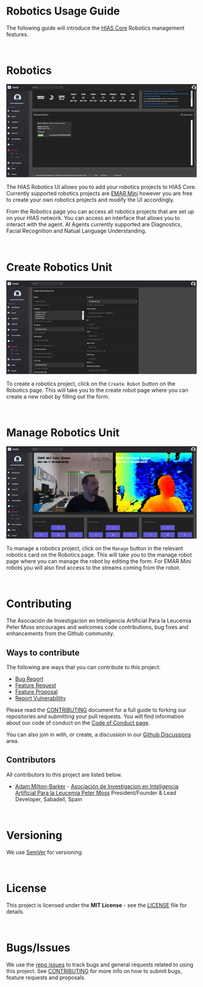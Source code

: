 # Robotics Usage Guide

The following guide will introduce the [HIAS Core](https://github.com/aiial/hias-core " HIAS Core") Robotics management features.

&nbsp;

# Robotics
![HIAS UI - Robotics Management](../../img/hias-ui-robotics.jpg)

The HIAS Robotics UI allows you to add your robotics projects to HIAS Core. Currently supported robotics projects are [EMAR Mini](https://github.com/aiial/emar-mini "EMAR Mini") however you are free to create your own robotics projects and modify the UI accordingly.

From the Robotics page you can access all robotics projects that are set up on your HIAS network. You can access an interface that allows you to interact with the agent. AI Agents currently supported are Diagnostics, Facial Recognition and Natual Language Understanding.

&nbsp;

# Create Robotics Unit
![HIAS UI - Robotics Management](../../img/hias-ui-robotics-create.jpg)

To create a robotics project, click on the `Create Robot` button on the Robotics page. This will take you to the create robot page where you can create a new robot by filling out the form.

&nbsp;

# Manage Robotics Unit
![HIAS UI - Robotics Management](../../img/hias-ui-robitics-manage.jpg)

To manage a robotics project, click on the `Manage` button in the relevant robotics card on the Robotics page. This will take you to the manage robot page where you can manage the robot by editing the form. For EMAR Mini robots you will also find access to the streams coming from the robot.

&nbsp;

# Contributing
The Asociación de Investigacion en Inteligencia Artificial Para la Leucemia Peter Moss encourages and welcomes code contributions, bug fixes and enhancements from the Github community.

## Ways to contribute

The following are ways that you can contribute to this project:

- [Bug Report](https://github.com/aiial/hias-core/issues/new?assignees=&labels=&template=bug_report.md&title=)
- [Feature Request](https://github.com/aiial/hias-core/issues/new?assignees=&labels=&template=feature_request.md&title=)
- [Feature Proposal](https://github.com/aiial/hias-core/issues/new?assignees=&labels=&template=feature-proposal.md&title=)
- [Report Vulnerabillity](https://github.com/aiial/hias-core/issues/new?assignees=&labels=&template=report-a-vulnerability.md&title=)

Please read the [CONTRIBUTING](https://github.com/aiial/hias-core/blob/master/CONTRIBUTING.md "CONTRIBUTING") document for a full guide to forking our repositories and submitting your pull requests. You will find information about our code of conduct on the [Code of Conduct page](https://github.com/aiial/hias-core/blob/master/CODE-OF-CONDUCT.md "Code of Conduct page").

You can also join in with, or create, a discussion in our [Github Discussions](https://github.com/aiial/HIASHDI/discussions) area.

## Contributors

All contributors to this project are listed below.

- [Adam Milton-Barker](https://www.leukemiaairesearch.com/association/volunteers/adam-milton-barker "Adam Milton-Barker") - [Asociación de Investigacion en Inteligencia Artificial Para la Leucemia Peter Moss](https://www.leukemiaresearchassociation.ai "Asociación de Investigacion en Inteligencia Artificial Para la Leucemia Peter Moss") President/Founder & Lead Developer, Sabadell, Spain

&nbsp;

# Versioning
We use [SemVer](https://semver.org/) for versioning.

&nbsp;

# License
This project is licensed under the **MIT License** - see the [LICENSE](https://github.com/aiial/hias-core/blob/master/LICENSE "LICENSE") file for details.

&nbsp;

# Bugs/Issues
We use the [repo issues](https://github.com/aiial/hias-core/issues "repo issues") to track bugs and general requests related to using this project. See [CONTRIBUTING](https://github.com/aiial/hias-core/blob/master/CONTRIBUTING.md "CONTRIBUTING") for more info on how to submit bugs, feature requests and proposals.